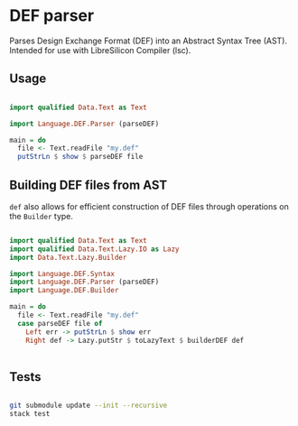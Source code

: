 # DEF parser

Parses Design Exchange Format (DEF) into an Abstract Syntax Tree (AST). Intended for use with LibreSilicon Compiler (lsc).

## Usage

```haskell

import qualified Data.Text as Text

import Language.DEF.Parser (parseDEF)

main = do
  file <- Text.readFile "my.def"
  putStrLn $ show $ parseDEF file


```

## Building DEF files from AST

`def` also allows for efficient construction of DEF files through operations on the `Builder` type.

```haskell

import qualified Data.Text as Text
import qualified Data.Text.Lazy.IO as Lazy
import Data.Text.Lazy.Builder

import Language.DEF.Syntax
import Language.DEF.Parser (parseDEF)
import Language.DEF.Builder

main = do
  file <- Text.readFile "my.def"
  case parseDEF file of
    Left err -> putStrLn $ show err
    Right def -> Lazy.putStr $ toLazyText $ builderDEF def
  
```

## Tests

```bash

git submodule update --init --recursive
stack test

```
